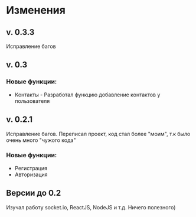 # Изменения

## v. 0.3.3

Исправление багов

## v. 0.3

### Новые функции:

- Контакты - Разработал функцию добавление контактов у пользователя

## v. 0.2.1

Исправление багов. Переписал проект, код стал более "моим", т.к было очень много "чужого кода"

### Новые функции:
- Регистрация
- Авторизация

## Версии до 0.2

Изучал работу socket.io, ReactJS, NodeJS и т.д. Ничего полезного)